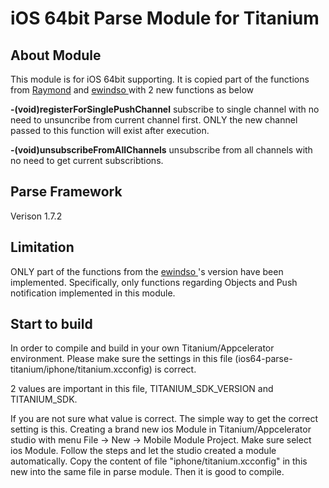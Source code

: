 # iOS 64bit Parse Module for Titanium

<h2> About Module </h2>
This module is for iOS 64bit supporting. It is copied part of the functions from <a href="https://github.com/raymondkam/ios-parse-titanium-module">Raymond</a> and <a href="https://github.com/ewindso/ios-parse-titanium-module"> ewindso </a> with 2 new functions as below

<b>-(void)registerForSinglePushChannel</b>
subscribe to single channel with no need to unsuncribe from current channel first. ONLY the new channel passed to this function will exist after execution.

<b>-(void)unsubscribeFromAllChannels</b>
unsubscribe from all channels with no need to get current subscribtions.

<h2>Parse Framework</h2>
Verison 1.7.2

<h2>Limitation</h2>
ONLY part of the functions from the <a href="https://github.com/ewindso/ios-parse-titanium-module"> ewindso </a>'s version have been implemented. Specifically, only functions regarding Objects and Push notification implemented in this module. 

<h2> Start to build </h2>
In order to compile and build in your own Titanium/Appcelerator environment. Please make sure the settings in this file (ios64-parse-titanium/iphone/titanium.xcconfig) is correct. 

2 values are important in this file, TITANIUM_SDK_VERSION and TITANIUM_SDK. 

If you are not sure what value is correct. The simple way to get the correct setting is this. Creating a brand new ios Module in Titanium/Appcelerator studio with menu File -> New -> Mobile Module Project. Make sure select ios Module. Follow the steps and let the studio created a module automatically. Copy the content of file "iphone/titanium.xcconfig" in this new into the same file in parse module. Then it is good to compile.
